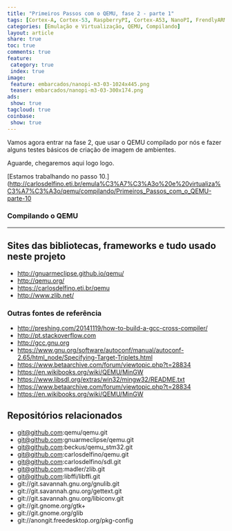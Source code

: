 ```yaml
---
title: "Primeiros Passos com o QEMU, fase 2 - parte 1" 
tags: [Cortex-A, Cortex-53, RaspberryPI, Cortex-A53, NanoPI, FrendlyARM, ARM, Intel, TBB,  Emulação, Virtualização, KVM, QEMU, VMware, VirtualBox, VBox, Hiper-V, Xen, GNU ARM Eclipse, Eclipse, Windows, RTOS, uOS, ]
categories: [Emulação e Virtualização, QEMU, Compilando]
layout: article
share: true
toc: true
comments: true
feature:
 category: true
 index: true
image:
 feature: embarcados/nanopi-m3-03-1024x445.png
 teaser: embarcados/nanopi-m3-03-300x174.png
ads: 
 show: true
tagcloud: true
coinbase:
 show: true
---
```


Vamos agora entrar na fase 2, que usar o QEMU compilado por nós e fazer alguns testes básicos de criação de imagem de ambientes.

<!--more-->



Aguarde, chegaremos aqui logo logo.



[Estamos trabalhando no passo 10.](http://carlosdelfino.eti.br/emula%C3%A7%C3%A3o%20e%20virtualiza%C3%A7%C3%A3o/qemu/compilando/Primeiros_Passos_com_o_QEMU-parte-10

### Compilando o QEMU

 

















-----------------------------------------------

## Sites das bibliotecas, frameworks e tudo usado neste projeto

 * http://gnuarmeclipse.github.io/qemu/
 * http://qemu.org/
 * https://carlosdelfino.eti.br/qemu
 * http://www.zlib.net/

### Outras fontes de referência

 * http://preshing.com/20141119/how-to-build-a-gcc-cross-compiler/
 * http://pt.stackoverflow.com
 * http://gcc.gnu.org 
 * https://www.gnu.org/software/autoconf/manual/autoconf-2.65/html_node/Specifying-Target-Triplets.html
 * https://www.betaarchive.com/forum/viewtopic.php?t=28834
 * https://en.wikibooks.org/wiki/QEMU/MinGW
 * https://www.libsdl.org/extras/win32/mingw32/README.txt
 * https://www.betaarchive.com/forum/viewtopic.php?t=28834
 * https://en.wikibooks.org/wiki/QEMU/MinGW

## Repositórios relacionados

 * git@github.com:qemu/qemu.git
 * git@github.com:gnuarmeclipse/qemu.git
 * git@github.com:beckus/qemu_stm32.git
 * git@github.com:carlosdelfino/qemu.git
 * git@github.com:carlosdelfino/sdl.git
 * git@github.com:madler/zlib.git
 * git@github.com:libffi/libffi.git
 * git://git.savannah.gnu.org/gnulib.git
 * git://git.savannah.gnu.org/gettext.git
 * git://git.savannah.gnu.org/libiconv.git
 * git://git.gnome.org/gtk+
 * git://git.gnome.org/glib
 * git://anongit.freedesktop.org/pkg-config

